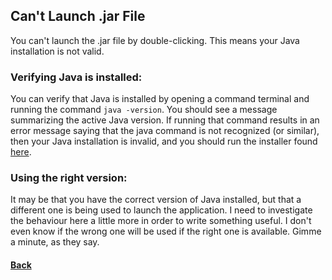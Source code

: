 ## Can't Launch .jar File
You can't launch the .jar file by double-clicking. This means your Java installation is not valid.
### Verifying Java is installed:
You can verify that Java is installed by opening a command terminal and running the command ```java -version```.
You should see a message summarizing the active Java version. If running that command results in an error message saying that the java command is not
recognized (or similar), then your Java installation is invalid, and you should run the installer found [here](https://java.com/en/download/manual.jsp).
### Using the right version:
It may be that you have the correct version of Java installed, but that a different one is being used to launch the application. I need to investigate the behaviour here
a little more in order to write something useful. I don't even know if the wrong one will be used if the right one is available. Gimme a minute, as they say.

#### [Back](problems.md)

